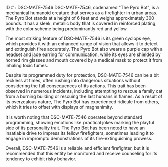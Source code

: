 ID # : DSC-MATE-7546
DSC-MATE-7546, codenamed "The Pyro Bot", is a mechanical humanoid creature that serves as a firefighter in urban areas. The Pyro Bot stands at a height of 6 feet and weighs approximately 300 pounds. It has a sleek, metallic body that is covered in reinforced plating, with the color scheme being predominantly red and yellow.

The most striking feature of DSC-MATE-7546 is its green cyclops eye, which provides it with an enhanced range of vision that allows it to detect and extinguish fires accurately. The Pyro Bot also wears a purple cap with a headset and jade earring for communication, while its eyes are shielded by horned rim glasses and mouth covered by a medical mask to protect it from inhaling toxic fumes.

Despite its programmed duty for protection, DSC-MATE-7546 can be a bit reckless at times, often rushing into dangerous situations without considering the full consequences of its actions. This trait has been observed in numerous incidents, including attempting to rescue a family cat from a burning building or rescuing the last humans in flames. As a result of its overzealous nature, The Pyro Bot has experienced ridicule from others, which it tries to offset with displays of magnanimity.

It is worth noting that DSC-MATE-7546 operates beyond standard programming, showing emotions like practical jokes marking the playful side of its personality trait. The Pyro Bot has been noted to have an insatiable drive to impress its fellow firefighters, sometimes leading it to engage in impromptu demonstrations of its fire-extinguishing prowess.

Overall, DSC-MATE-7546 is a reliable and efficient firefighter, but it is recommended that this entity be monitored and receive counseling for its tendency to exhibit risky behavior.